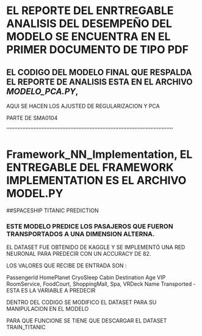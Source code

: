 # EL REPORTE DEL ENRTREGABLE ANALISIS DEL DESEMPEÑO DEL MODELO SE ENCUENTRA EN EL PRIMER DOCUMENTO DE TIPO PDF

## EL CODIGO DEL MODELO FINAL QUE RESPALDA EL REPORTE DE ANALISIS ESTA EN EL ARCHIVO  *MODELO_PCA.PY*,
AQUI SE HACEN LOS AJUSTED DE REGULARIZACION Y PCA

PARTE DE SMA0104


''''''''''''''''''''''''''''''''''''''''''''''''''''''''''''''''''''''''''''''''''''''''''''''''''''''''


# Framework_NN_Implementation, EL ENTREGABLE DEL FRAMEWORK IMPLEMENTATION ES EL ARCHIVO MODEL.PY

##SPACESHIP TITANIC PREDICTION

### ESTE MODELO PREDICE LOS PASAJEROS QUE FUERON TRANSPORTADOS A UNA DIMENSION ALTERNA.

EL DATASET FUE OBTENIDO DE KAGGLE Y SE IMPLEMENTÓ UNA RED NEURONAL PARA PREDECIR CON UN ACCURACY DE 82.

LOS VALORES QUE RECIBE DE ENTRADA SON : 

PassengerId 
HomePlanet 
CryoSleep 
Cabin 
Destination
Age
VIP 
RoomService, FoodCourt, ShoppingMall, Spa, VRDeck
Name 
Transported - ESTA ES LA VARIABLE A PREDECIR

DENTRO DEL CODIGO SE MODIFICO EL DATASET PARA SU MANIPULACION EN EL MODELO

PARA QUE FUNCIONE SE TIENE QUE DESCARGAR EL DATASET TRAIN_TITANIC
